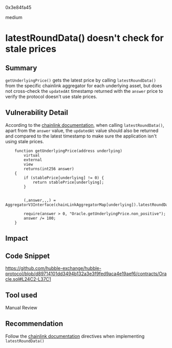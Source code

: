 0x3e84fa45

medium

# latestRoundData() doesn't check for stale prices

## Summary
`getUnderlyingPrice()` gets the latest price by calling `latestRoundData()` from the specific chainlink aggregator for each underlying asset, but does not cross-check the `updatedAt` timestamp returned with the `answer` price to verify the protocol doesn't use stale prices.
## Vulnerability Detail
According to the [chainlink documentation](https://docs.chain.link/data-feeds/#check-the-latest-answer-against-reasonable-limits:~:text=Check%20the%20timestamp,risk%20mitigation%20practices.), when calling `latestRoundData()`, apart from the `answer` value, the `updatedAt` value should also be returned and compared to the latest timestamp to make sure the application isn't using stale prices.

```Solidity
    function getUnderlyingPrice(address underlying)
        virtual
        external
        view
        returns(int256 answer)
    {
        if (stablePrice[underlying] != 0) {
            return stablePrice[underlying];
        }


        (,answer,,,) = AggregatorV3Interface(chainLinkAggregatorMap[underlying]).latestRoundData();

        require(answer > 0, "Oracle.getUnderlyingPrice.non_positive");
        answer /= 100;
    }
```
## Impact

## Code Snippet
https://github.com/hubble-exchange/hubble-protocol/blob/d89714101dd3494b132a3e3f9fed9aca4e19aef6/contracts/Oracle.sol#L24C2-L37C1
## Tool used

Manual Review

## Recommendation
Follow the  [chainlink documentation](https://docs.chain.link/data-feeds/#check-the-latest-answer-against-reasonable-limits:~:text=Check%20the%20timestamp,risk%20mitigation%20practices.) directives when implementing `latestRoundData()`
